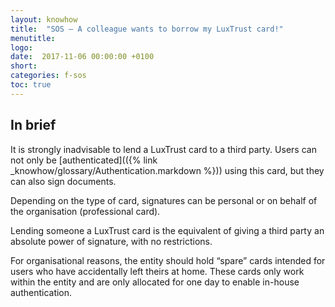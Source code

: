 ```yaml
---
layout: knowhow
title:  "SOS – A colleague wants to borrow my LuxTrust card!"
menutitle:
logo:
date:  2017-11-06 00:00:00 +0100
short:
categories: f-sos
toc: true
---
```


## In brief
It is strongly inadvisable to lend a LuxTrust card to a third party. Users can not only be [authenticated](({% link _knowhow/glossary/Authentication.markdown %})) using this card, but they can also sign documents.

Depending on the type of card, signatures can be personal or on behalf of the organisation (professional card).

Lending someone a LuxTrust card is the equivalent of giving a third party an absolute power of signature, with no restrictions.

For organisational reasons, the entity should hold “spare” cards intended for users who have accidentally left theirs at home. These cards only work within the entity and are only allocated for one day to enable in-house authentication.
